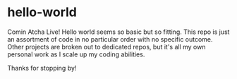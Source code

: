 # hello-world
Comin Atcha Live!
Hello world seems so basic but so fitting.
This repo is just an assortment of code in no particular order with no specific outcome.
Other projects are broken out to dedicated repos, but it's all my own personal work as I scale up my coding abilities.

Thanks for stopping by!
